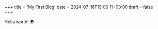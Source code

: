 +++
title = 'My First Blog'
date = 2024-07-16T19:00:11+03:00
draft = false
+++

Hello world! :earth_africa:
